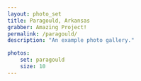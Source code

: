 ```yaml
---
layout: photo_set
title: Paragould, Arkansas
grabber: Amazing Project!
permalink: /paragould/
description: "An example photo gallery."

photos:
    set: paragould
    size: 10
---
```

